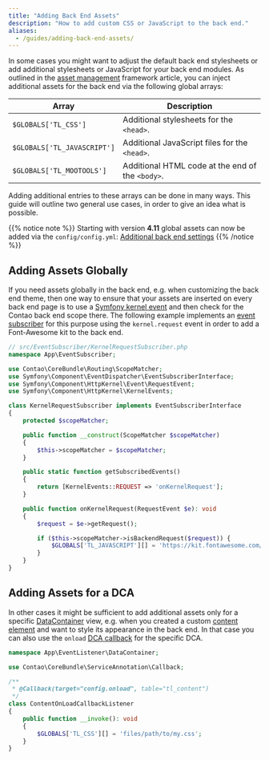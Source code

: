 ```yaml
---
title: "Adding Back End Assets"
description: "How to add custom CSS or JavaScript to the back end."
aliases:
  - /guides/adding-back-end-assets/
---
```



In some cases you might want to adjust the default back end stylesheets or add additional
stylesheets or JavaScript for your back end modules. As outlined in the [asset management][AssetManagement]
framework article, you can inject additional assets for the back end via the following 
global arrays:

| Array | Description |
| --- | --- |
| `$GLOBALS['TL_CSS']` | Additional stylesheets for the `<head>`. |
| `$GLOBALS['TL_JAVASCRIPT']` | Additional JavaScript files for the `<head>`. |
| `$GLOBALS['TL_MOOTOOLS']` | Additional HTML code at the end of the `<body>`. |

Adding additional entries to these arrays can be done in many ways. This guide will
outline two general use cases, in order to give an idea what is possible.

{{% notice note %}}
Starting with version **4.11** global assets can now be added via the `config/config.yml`:
[Additional back end settings](https://docs.contao.org/manual/en/system/settings/#additional-back-end-settings)
{{% /notice %}}

## Adding Assets Globally

If you need assets globally in the back end, e.g. when customizing the back end
theme, then one way to ensure that your assets are inserted on every back end page 
is to use a [Symfony kernel event][SymfonyEvents] and then check for the Contao 
back end scope there. The following example implements an [event subscriber][SymfonyEventSubscriber]
for this purpose using the `kernel.request` event in order to add a Font-Awesome
kit to the back end.

```php
// src/EventSubscriber/KernelRequestSubscriber.php
namespace App\EventSubscriber;

use Contao\CoreBundle\Routing\ScopeMatcher;
use Symfony\Component\EventDispatcher\EventSubscriberInterface;
use Symfony\Component\HttpKernel\Event\RequestEvent;
use Symfony\Component\HttpKernel\KernelEvents;

class KernelRequestSubscriber implements EventSubscriberInterface
{
    protected $scopeMatcher;

    public function __construct(ScopeMatcher $scopeMatcher)
    {
        $this->scopeMatcher = $scopeMatcher;
    }

    public static function getSubscribedEvents()
    {
        return [KernelEvents::REQUEST => 'onKernelRequest'];
    }

    public function onKernelRequest(RequestEvent $e): void
    {
        $request = $e->getRequest();

        if ($this->scopeMatcher->isBackendRequest($request)) {
            $GLOBALS['TL_JAVASCRIPT'][] = 'https://kit.fontawesome.com/xhcf1h83c6.js';
        }
    }
}
```


## Adding Assets for a DCA

In other cases it might be sufficient to add additional assets only for a specific
[DataContainer][DataContainer] view, e.g. when you created a custom [content element][ContentElement]
and want to style its appearance in the back end. In that case you can also use
the `onload` [DCA callback][DcaCallbacks] for the specific DCA.

```php
namespace App\EventListener\DataContainer;

use Contao\CoreBundle\ServiceAnnotation\Callback;

/**
 * @Callback(target="config.onload", table="tl_content")
 */
class ContentOnLoadCallbackListener
{
    public function __invoke(): void
    {
        $GLOBALS['TL_CSS'][] = 'files/path/to/my.css';
    }
}
```


[AssetManagement]: /framework/asset-management/
[SymfonyEvents]: https://symfony.com/doc/current/reference/events.html
[SymfonyEventSubscriber]: https://symfony.com/doc/current/components/event_dispatcher.html#using-event-subscribers
[DataContainer]: /framework/dca/
[ContentElement]: /framework/content-elements/
[DcaCallbacks]: /reference/dca/callbacks/
